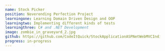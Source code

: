 ```yaml
---
name: Stock Picker
position: Neverending Perfection Project
learningone: Learning Domain Driven Design and OOP
learningtwo: Implementing different kinds of tests
learningthree: C# and .NET Development 
image: zombie_in_graveyard_2.jpg
github: https://github.com/CodeItQuick/StockApplicationASPNetWebMVCIndividualIdentity
progress: in-progress
---
```


